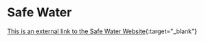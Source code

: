 # Safe Water

[This is an external link to the Safe Water Website](https://angry-newton-1c1e34.netlify.app/){:target="_blank"}
